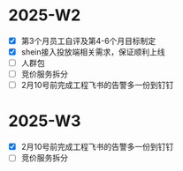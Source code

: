 # 2025-W2
- [x] 第3个月员工自评及第4-6个月目标制定
- [x] shein接入投放端相关需求，保证顺利上线
- [ ] 人群包
- [ ] 竞价服务拆分
- [ ] 2月10号前完成工程飞书的告警多一份到钉钉
# 2025-W3
- [x]  2月10号前完成工程飞书的告警多一份到钉钉
- [ ] 竞价服务拆分